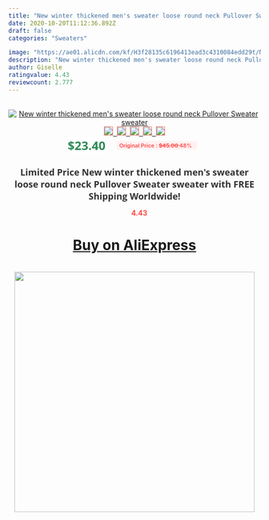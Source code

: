 ```yaml
---
title: "New winter thickened men's sweater loose round neck Pullover Sweater sweater"
date: 2020-10-20T11:12:36.892Z
draft: false
categories: "Sweaters"

image: "https://ae01.alicdn.com/kf/H3f28135c6196413ead3c4310084edd29t/New-winter-thickened-men-s-sweater-loose-round-neck-Pullover-Sweater-sweater.jpg"
description: "New winter thickened men's sweater loose round neck Pullover Sweater sweater"
author: Giselle
ratingvalue: 4.43
reviewcount: 2.777
---
```

<br>
<div style="text-align: center;">
<a href="https://s.click.aliexpress.com/e/_9H88vX" target="_blank" rel="nofollow noopener noreferrer"><img alt="New winter thickened men's sweater loose round neck Pullover Sweater sweater" class="magnifier-image" src="https://ae01.alicdn.com/kf/H3f28135c6196413ead3c4310084edd29t/New-winter-thickened-men-s-sweater-loose-round-neck-Pullover-Sweater-sweater.jpg_640x640.jpg">
<br>
<img style="border:1px solid salmon" src="https://ae01.alicdn.com/kf/H3f28135c6196413ead3c4310084edd29t/New-winter-thickened-men-s-sweater-loose-round-neck-Pullover-Sweater-sweater.jpg_120x120.jpg">&nbsp;&nbsp;<img style="border:1px solid salmon" src="https://ae01.alicdn.com/kf/Ha1f4fd54c17b403a9413dde3c30b26337/New-winter-thickened-men-s-sweater-loose-round-neck-Pullover-Sweater-sweater.jpg_120x120.jpg">&nbsp;&nbsp;<img style="border:1px solid salmon" src="https://ae01.alicdn.com/kf/H630b591238104eff9e37e3a39a2d8278T/New-winter-thickened-men-s-sweater-loose-round-neck-Pullover-Sweater-sweater.jpg_120x120.jpg">&nbsp;&nbsp;<img style="border:1px solid salmon" src="https://ae01.alicdn.com/kf/H7a60372d94e6493fa231ba75cdf9ee759/New-winter-thickened-men-s-sweater-loose-round-neck-Pullover-Sweater-sweater.jpg_120x120.jpg">&nbsp;&nbsp;<img style="border:1px solid salmon" src="https://ae01.alicdn.com/kf/H974186f381db43558fba57aa818d2f94Q/New-winter-thickened-men-s-sweater-loose-round-neck-Pullover-Sweater-sweater.jpg_120x120.jpg"></a></div><br0>
<div style="text-align: center;"><span style="background-color: white; border: 0px; box-sizing: border-box; color: seagreen; display: inline-block; font-family: &quot;open sans&quot; , &quot;arial&quot; , &quot;helvetica&quot; , sans-serif , &quot;heiti&quot;; font-size: 24px; font-stretch: inherit; font-weight: 700; line-height: inherit; margin: 0px 10px 0px 0px; padding: 0px; vertical-align: middle;">$23.40 </span>
<span style="background: rgb(255 , 241 , 241); border-radius: 3px; border: 0px; box-sizing: border-box; color: #ff4747; display: inline-block; font-family: inherit; font-size: 12px; font-stretch: inherit; font-style: inherit; font-variant: inherit; font-weight: 600; line-height: inherit; margin: 0px; padding: 2px 5px; transform: scale(0.9); vertical-align: middle;">Original Price : <b style="text-decoration: line-through;">$45.00 </b> 48%&nbsp;&nbsp;</span></div>
<h1 style="color: #333333; display: inline-block; font-family: &quot;open sans&quot; , &quot;arial&quot; , &quot;helvetica&quot; , sans-serif , &quot;heiti&quot;; font-size: 18px; font-stretch: inherit; font-weight: 700; text-align: center;">Limited Price New winter thickened men's sweater loose round neck Pullover Sweater sweater with FREE Shipping Worldwide!</h1>
<div style="color: #ff4747; text-align: center;">
<img src="https://4.bp.blogspot.com/-M0ZcTcb-5uY/XleCXlxnR4I/AAAAAAAAAEc/OrjgMkXV1oMQFaCRZj5HQwOCBcu3w1FegCPcBGAYYCw/s1600/star.png" style="height: 15px;">&nbsp;<b>4.43</b></div>
<div class="button_cont" align="center"><a class="buynow_a" href="https://s.click.aliexpress.com/e/_9H88vX" target="_blank" rel="nofollow noopener noreferrer"><H1>Buy on AliExpress</H1></a></div><br>
<div class="separator" style="clear: both; text-align: center;">
<img src="https://lh3.googleusercontent.com/-pTy5HemUv9M/XlePHvY0dAI/AAAAAAAAAE4/0nX5iRUoIWY8eMW9Dpxeirr157OZliDIgCLcBGAsYHQ/s1600/badge.gif" width="480">
</div>

